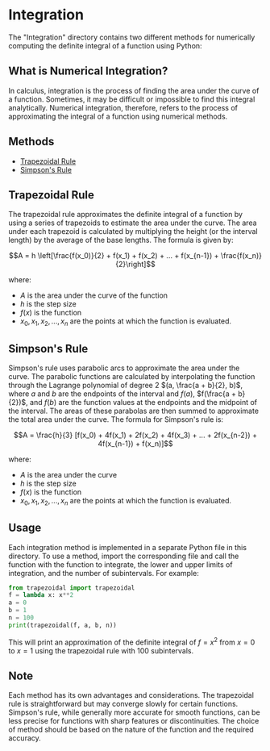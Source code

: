 # Integration

The "Integration" directory contains two different methods for numerically computing the definite integral of a function using Python:

## What is Numerical Integration?
In calculus, integration is the process of finding the area under the curve of a function. Sometimes, it may be difficult or impossible to find this integral analytically. Numerical integration, therefore, refers to the process of approximating the integral of a function using numerical methods.

## Methods
* [Trapezoidal Rule](#trapezoidal-rule)
* [Simpson's Rule](#simpsons-rule)

## Trapezoidal Rule
The trapezoidal rule approximates the definite integral of a function by using a series of trapezoids to estimate the area under the curve. The area under each trapezoid is calculated by multiplying the height (or the interval length) by the average of the base lengths. The formula is given by:

$$A = h  \left[\frac{f(x_0)}{2} + f(x_1) + f(x_2) + ... + f(x_{n-1}) + \frac{f(x_n)}{2}\right]$$

where:
- $A$ is the area under the curve of the function
- $h$ is the step size
- $f(x)$ is the function
- $x_0, x_1, x_2, ..., x_n$ are the points at which the function is evaluated.

## Simpson's Rule
Simpson's rule uses parabolic arcs to approximate the area under the curve. The parabolic functions are calculated by interpolating the function through the Lagrange polynomial of degree 2 $(a, \frac{a + b}{2}, b)$, where $a$ and $b$ are the endpoints of the interval and $f(a)$, $f(\frac{a + b}{2})$, and $f(b)$ are the function values at the endpoints and the midpoint of the interval. The areas of these parabolas are then summed to approximate the total area under the curve. The formula for Simpson's rule is:

$$A = \frac{h}{3}  [f(x_0) + 4f(x_1) + 2f(x_2) + 4f(x_3) + ... + 2f(x_{n-2}) + 4f(x_{n-1}) + f(x_n)]$$

where:
- $A$ is the area under the curve
- $h$ is the step size
- $f(x)$ is the function
- $x_0, x_1, x_2, ..., x_n$ are the points at which the function is evaluated.

## Usage
Each integration method is implemented in a separate Python file in this directory. To use a method, import the corresponding file and call the function with the function to integrate, the lower and upper limits of integration, and the number of subintervals. For example:

```python
from trapezoidal import trapezoidal
f = lambda x: x**2
a = 0
b = 1
n = 100
print(trapezoidal(f, a, b, n))
```

This will print an approximation of the definite integral of $f = x^2$ from $x = 0$ to $x = 1$ using the trapezoidal rule with 100 subintervals.

## Note
Each method has its own advantages and considerations. The trapezoidal rule is straightforward but may converge slowly for certain functions. Simpson's rule, while generally more accurate for smooth functions, can be less precise for functions with sharp features or discontinuities. The choice of method should be based on the nature of the function and the required accuracy.